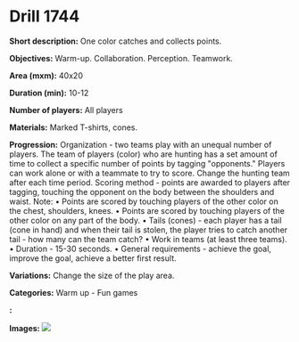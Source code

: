 # Drill 1744

**Short description:**
One color catches and collects points.

**Objectives:**
Warm-up. Collaboration. Perception. Teamwork.

**Area (mxm):**
40x20

**Duration (min):**
10-12

**Number of players:**
All players

**Materials:**
Marked T-shirts, cones.

**Progression:**
Organization - two teams play with an unequal number of players. The team of players (color) who are hunting has a set amount of time to collect a specific number of points by tagging "opponents." Players can work alone or with a teammate to try to score. Change the hunting team after each time period. Scoring method - points are awarded to players after tagging, touching the opponent on the body between the shoulders and waist. Note: • Points are scored by touching players of the other color on the chest, shoulders, knees. • Points are scored by touching players of the other color on any part of the body. • Tails (cones) - each player has a tail (cone in hand) and when their tail is stolen, the player tries to catch another tail - how many can the team catch? • Work in teams (at least three teams). • Duration - 15-30 seconds. • General requirements - achieve the goal, improve the goal, achieve a better first result.

**Variations:**
Change the size of the play area.

**Categories:**
Warm up - Fun games

**:**


**Images:**
![](https://www.coachingfutsal.com/\images\9029aee5-1ff6-4149-8bb9-a87f262e9797_325.png)

